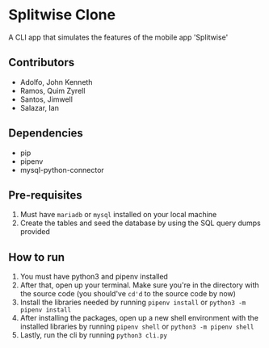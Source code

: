 # Splitwise Clone
A CLI app that simulates the features of the mobile app 'Splitwise'

## Contributors
- Adolfo, John Kenneth
- Ramos, Quim Zyrell
- Santos, Jimwell
- Salazar, Ian

## Dependencies
- pip
- pipenv
- mysql-python-connector

## Pre-requisites
1. Must have `mariadb` or `mysql` installed on your local machine
2. Create the tables and seed the database by using the SQL query dumps provided

## How to run
1. You must have python3 and pipenv installed
2. After that, open up your terminal. Make sure you're in the directory with the source code (you should've `cd'd` to the source code by now)
3. Install the libraries needed by running `pipenv install` or `python3 -m pipenv install`
4. After installing the packages, open up a new shell environment with the installed libraries by running `pipenv shell` or `python3 -m pipenv shell`
5. Lastly, run the cli by running `python3 cli.py`
